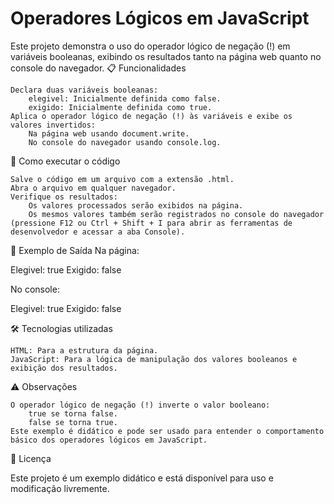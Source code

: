 # Operadores Lógicos em JavaScript

Este projeto demonstra o uso do operador lógico de negação (!) em variáveis booleanas, exibindo os resultados tanto na página web quanto no console do navegador.
📋 Funcionalidades

    Declara duas variáveis booleanas:
        elegivel: Inicialmente definida como false.
        exigido: Inicialmente definida como true.
    Aplica o operador lógico de negação (!) às variáveis e exibe os valores invertidos:
        Na página web usando document.write.
        No console do navegador usando console.log.

🚀 Como executar o código

    Salve o código em um arquivo com a extensão .html.
    Abra o arquivo em qualquer navegador.
    Verifique os resultados:
        Os valores processados serão exibidos na página.
        Os mesmos valores também serão registrados no console do navegador (pressione F12 ou Ctrl + Shift + I para abrir as ferramentas de desenvolvedor e acessar a aba Console).

📌 Exemplo de Saída
Na página:

Elegivel: true
Exigido: false

No console:

Elegivel: true
Exigido: false

🛠️ Tecnologias utilizadas

    HTML: Para a estrutura da página.
    JavaScript: Para a lógica de manipulação dos valores booleanos e exibição dos resultados.

⚠️ Observações

    O operador lógico de negação (!) inverte o valor booleano:
        true se torna false.
        false se torna true.
    Este exemplo é didático e pode ser usado para entender o comportamento básico dos operadores lógicos em JavaScript.

📄 Licença

Este projeto é um exemplo didático e está disponível para uso e modificação livremente.
